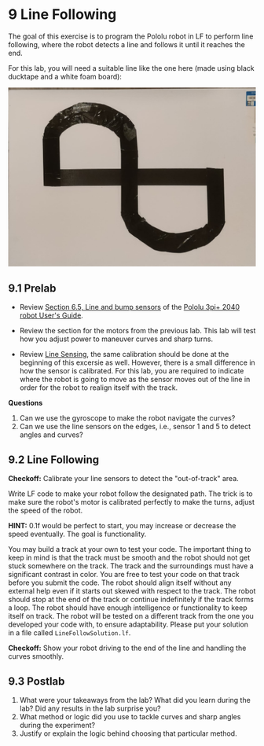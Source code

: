 # 9 Line Following

The goal of this exercise is to program the Pololu robot in LF to perform line following, where the robot detects a line and follows it until it reaches the end.

For this lab, you will need a suitable line like the one here (made using black ducktape and a white foam board):

<img src="img/Line.jpeg">

## 9.1 Prelab

<!---
NOTE: The prelabs may change according to the ordering of the lab.
-->

- Review [Section 6.5, Line and bump sensors](https://www.pololu.com/docs/0J86/6.5) of the [Pololu 3pi+ 2040 robot User's Guide](https://www.pololu.com/docs/0J86).

- Review the section for the motors from the previous lab. This lab will test how you adjust power to maneuver curves and sharp turns.

- Review [Line Sensing](./Hill.md#82-line-sensing), the same calibration should be done at the beginning of this excersie as well. However, there is a small difference in how the sensor is calibrated.
   For this lab, you are required to indicate where the robot is going to move as the sensor moves out of the line in order for the robot to realign itself with the track.
  
**Questions**

1. Can we use the gyroscope to make the robot navigate the curves?
2. Can we use the line sensors on the edges, i.e., sensor 1 and 5 to detect angles and curves? 

## 9.2 Line Following

**Checkoff:** Calibrate your line sensors to detect the "out-of-track" area.

Write LF code to make your robot follow the designated path. The trick is to make sure the robot's motor is calibrated perfectly to make the turns, adjust the speed of the robot.

**HINT:** 0.1f would be perfect to start, you may increase or decrease the speed eventually. The goal is functionality.

You may build a track at your own to test your code. The important thing to keep in mind is that the track must be smooth and the robot should not get stuck somewhere on the track. The track and the surroundings must have a significant contrast in color. You are free to test your code on that track before you submit the code. The robot should align itself without any external help even if it starts out skewed with respect to the track. The robot should stop at the end of the track or continue indefinitely if the track forms a loop. The robot should have enough intelligence or functionality to keep itself on track. The robot will be tested on a different track from the one you developed your code with, to ensure adaptability. Please put your solution in a file called `LineFollowSolution.lf`.

**Checkoff:** Show your robot driving to the end of the line and handling the curves smoothly.

## 9.3 Postlab

<!---
TODO(@the-systematic-chaos): Need to finalize solution code, the postlab questions will be based on the final solution.
-->

1. What were your takeaways from the lab? What did you learn during the lab? Did any results in the lab surprise you?
2. What method or logic did you use to tackle curves and sharp angles during the experiment?
3. Justify or explain the logic behind choosing that particular method.
